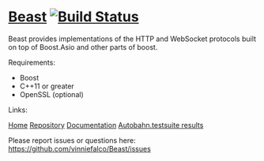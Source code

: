 # [Beast](http://vinniefalco.github.io/) [![Build Status](https://travis-ci.org/vinniefalco/Beast.svg?branch=master)](https://travis-ci.org/vinniefalco/Beast)

Beast provides implementations of the HTTP and WebSocket protocols
built on top of Boost.Asio and other parts of boost.

Requirements:

* Boost
* C++11 or greater
* OpenSSL (optional)

Links:

[Home](http://vinniefalco.github.io/)
[Repository](https://github.com/vinniefalco/Beast)
[Documentation](http://vinniefalco.github.io/beast/)
[Autobahn.testsuite results](http://vinniefalco.github.io/autobahn/index.html)

Please report issues or questions here:
https://github.com/vinniefalco/Beast/issues
